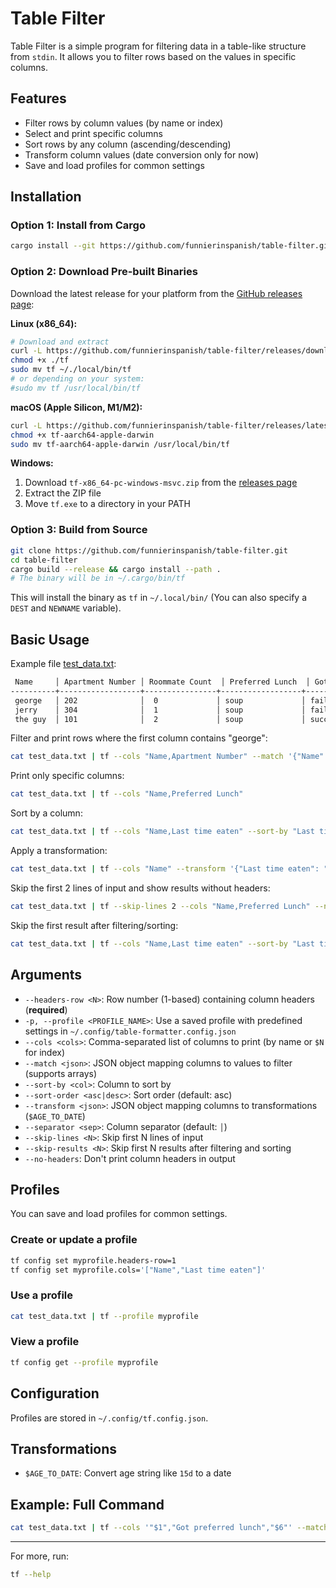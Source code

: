 # Table Filter

Table Filter is a simple program for filtering data in a table-like structure from `stdin`. It allows you to filter rows based on the values in specific columns.

## Features

- Filter rows by column values (by name or index)
- Select and print specific columns
- Sort rows by any column (ascending/descending)
- Transform column values (date conversion only for now)
- Save and load profiles for common settings

## Installation

### Option 1: Install from Cargo

```bash
cargo install --git https://github.com/funnierinspanish/table-filter.git
```

### Option 2: Download Pre-built Binaries

Download the latest release for your platform from the [GitHub releases page](https://github.com/funnierinspanish/table-filter/releases):


**Linux (x86_64):**

```bash
# Download and extract
curl -L https://github.com/funnierinspanish/table-filter/releases/download/v0.3.0/tf
chmod +x ./tf
sudo mv tf ~/./local/bin/tf
# or depending on your system:
#sudo mv tf /usr/local/bin/tf
```

**macOS (Apple Silicon, M1/M2):**

```bash
curl -L https://github.com/funnierinspanish/table-filter/releases/latest/download/tf-aarch64-apple-darwin.tar.gz | tar xz
chmod +x tf-aarch64-apple-darwin
sudo mv tf-aarch64-apple-darwin /usr/local/bin/tf
```

**Windows:**

1. Download `tf-x86_64-pc-windows-msvc.zip` from the [releases page](https://github.com/funnierinspanish/table-filter/releases)
2. Extract the ZIP file
3. Move `tf.exe` to a directory in your PATH

### Option 3: Build from Source

```bash
git clone https://github.com/funnierinspanish/table-filter.git
cd table-filter
cargo build --release && cargo install --path .
# The binary will be in ~/.cargo/bin/tf
```

This will install the binary as `tf` in `~/.local/bin/` (You can also specify a `DEST` and `NEWNAME` variable).

## Basic Usage

Example file [test_data.txt](./test_data.txt):

```txt
 Name     │ Apartment Number │ Roommate Count  │ Preferred Lunch  │ Got preferred lunch  │ Last time eaten
----------+------------------+----------------+------------------+-----------------------+----------------
 george   │ 202              │  0             │ soup             │ failed                │ 5d
 jerry    │ 304              │  1             │ soup             │ failed                │ 15d
 the guy  │ 101              │  2             │ soup             │ succeeded             │ 2m
```

Filter and print rows where the first column contains "george":

```bash
cat test_data.txt | tf --cols "Name,Apartment Number" --match '{"Name": "george"}'
```


Print only specific columns:

```bash
cat test_data.txt | tf --cols "Name,Preferred Lunch"
```

Sort by a column:

```bash
cat test_data.txt | tf --cols "Name,Last time eaten" --sort-by "Last time eaten" --sort-order desc
```

Apply a transformation:

```bash
cat test_data.txt | tf --cols "Name" --transform '{"Last time eaten": "$AGE_TO_DATE"}'
```

Skip the first 2 lines of input and show results without headers:

```bash
cat test_data.txt | tf --skip-lines 2 --cols "Name,Preferred Lunch" --no-headers
```

Skip the first result after filtering/sorting:

```bash
cat test_data.txt | tf --cols "Name,Last time eaten" --sort-by "Last time eaten" --skip-results 1 --sort-order desc
```

## Arguments


- `--headers-row <N>`: Row number (1-based) containing column headers (**required**)
- `-p, --profile <PROFILE_NAME>`: Use a saved profile with predefined settings in `~/.config/table-formatter.config.json`
- `--cols <cols>`: Comma-separated list of columns to print (by name or `$N` for index)
- `--match <json>`: JSON object mapping columns to values to filter (supports arrays)
- `--sort-by <col>`: Column to sort by
- `--sort-order <asc|desc>`: Sort order (default: asc)
- `--transform <json>`: JSON object mapping columns to transformations (`$AGE_TO_DATE`)
- `--separator <sep>`: Column separator (default: `│`)
- `--skip-lines <N>`: Skip first N lines of input
- `--skip-results <N>`: Skip first N results after filtering and sorting
- `--no-headers`: Don't print column headers in output

## Profiles

You can save and load profiles for common settings.

### Create or update a profile

```bash
tf config set myprofile.headers-row=1
tf config set myprofile.cols='["Name","Last time eaten"]'
```

### Use a profile

```bash
cat test_data.txt | tf --profile myprofile
```

### View a profile

```bash
tf config get --profile myprofile
```

## Configuration

Profiles are stored in `~/.config/tf.config.json`.

## Transformations

- `$AGE_TO_DATE`: Convert age string like `15d` to a date

## Example: Full Command

```bash
cat test_data.txt | tf --cols '"$1","Got preferred lunch","$6"' --match '{"Got preferred lunch": "succeeded"}' --sort-by '$6' --sort-order desc
```

---

For more, run:

```bash
tf --help
```
